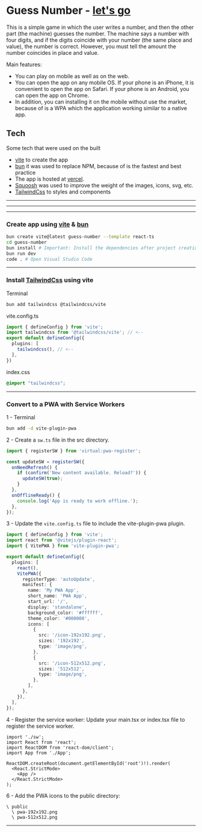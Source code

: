 # Guess Number - [let's go](https://guess-number-123.vercel.app/)

This is a simple game in which the user writes a number, and then the other part (the machine) guesses the number. The machine says a number with four digits, and if the digits coincide with your number (the same place and value), the number is correct. However, you must tell the amount the number coincides in place and value.

Main features:
- You can play on mobile as well as on the web.
- You can open the app on any mobile OS. If your phone is an iPhone, it is convenient to open the app on Safari. If your phone is an Android, you can open the app on Chrome.
- In addition, you can installing it on the mobile without use the market, because of is a WPA which the application working similar to a native app.


## Tech

Some tech that were used on the built
- [vite](https://vite.dev) to create the app
- [bun](https://bun.sh/) it was used to replace NPM, because of is the fastest and best practice
- The app is hosted at [vercel](https://vercel.com/). 
- [Squoosh](https://squoosh.app/) was used to improve the weight of the images, icons, svg, etc.
- [TailwindCss](https://tailwindcss.com/) to styles and components
----
----
----


### Create app using [vite](https://vite.dev) & [bun](https://bun.sh/)
```bash
bun create vite@latest guess-number --template react-ts
cd guess-number
bun install # Important: Install the dependencies after project creation.
bun run dev
code . # Open Visual Studio Code
```

----

### Install [TailwindCss](https://tailwindcss.com/docs/installation/using-vite) using vite

Terminal
```bash
bun add tailwindcss @tailwindcss/vite
```

vite.config.ts
```ts
import { defineConfig } from 'vite';
import tailwindcss from '@tailwindcss/vite'; // <--
export default defineConfig({
  plugins: [
    tailwindcss(), // <--
  ],
})
```

index.css
```css
@import "tailwindcss";
```
----
### Convert to a PWA with Service Workers
1 - Terminal
```bash
bun add -d vite-plugin-pwa
```
2 - Create a `sw.ts` file in the src directory.
```ts
import { registerSW } from 'virtual:pwa-register';

const updateSW = registerSW({
  onNeedRefresh() {
    if (confirm('New content available. Reload?')) {
      updateSW(true);
    }
  },
  onOfflineReady() {
    console.log('App is ready to work offline.');
  },
});

```
3 - Update the `vite.config.ts` file to include the vite-plugin-pwa plugin.
```ts
import { defineConfig } from 'vite';
import react from '@vitejs/plugin-react';
import { VitePWA } from 'vite-plugin-pwa';

export default defineConfig({
  plugins: [
    react(),
    VitePWA({
      registerType: 'autoUpdate',
      manifest: {
        name: 'My PWA App',
        short_name: 'PWA App',
        start_url: '/',
        display: 'standalone',
        background_color: '#ffffff',
        theme_color: '#000000',
        icons: [
          {
            src: '/icon-192x192.png',
            sizes: '192x192',
            type: 'image/png',
          },
          {
            src: '/icon-512x512.png',
            sizes: '512x512',
            type: 'image/png',
          },
        ],
      },
    }),
  ],
});
```
4 - Register the service worker: Update your main.tsx or index.tsx file to register the service worker.
```tsx
import './sw';
import React from 'react';
import ReactDOM from 'react-dom/client';
import App from './App';

ReactDOM.createRoot(document.getElementById('root')!).render(
  <React.StrictMode>
    <App />
  </React.StrictMode>
);

```
6 - Add the PWA icons to the public directory:
```
\ public
  \ pwa-192x192.png
  \ pwa-512x512.png
```
----


<br />
<br />
